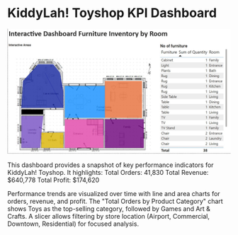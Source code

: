 #  KiddyLah! Toyshop KPI Dashboard

![alt_text](https://github.com/bacdillon/PowerBI/blob/main/Interactive%20Dashboard%20Furniture%20Inventory%20by%20Room/All%20rooms.jpg)

This dashboard provides a snapshot of key performance indicators for KiddyLah! Toyshop. It highlights:
Total Orders: 41,830
Total Revenue: $640,778
Total Profit: $174,620

Performance trends are visualized over time with line and area charts for orders, revenue, and profit. The "Total Orders by Product Category" chart shows Toys as the top-selling category, followed by Games and Art & Crafts.
A slicer allows filtering by store location (Airport, Commercial, Downtown, Residential) for focused analysis.
